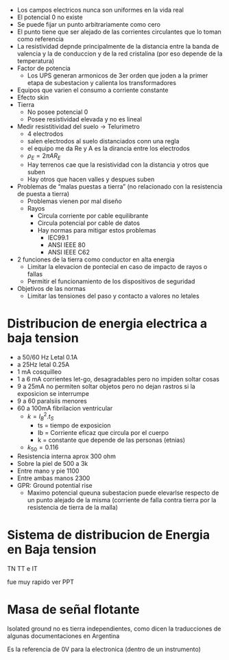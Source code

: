 
- Los campos electricos nunca son uniformes en la vida real
- El potencial 0 no existe
- Se puede fijar un punto arbitrariamente como cero
- El punto tiene que ser alejado de las corrientes circulantes que lo toman como referencia
- La resistividad depnde principalmente de la distancia entre la banda de valencia y la de conduccion y de la red cristalina (por eso depende de la temperatura)
- Factor de potencia
	- Los UPS generan armonicos de 3er orden que joden a la primer etapa de subestacion y calienta los transformadores
- Equipos que varien el consumo a corriente constante
- Efecto skin
- Tierra
	- No posee potencial 0
	- Posee resistividad elevada y no es lineal
- Medir resistitividad del suelo -> Telurimetro
	- 4 electrodos
	- salen electrodos al suelo distanciados conn una regla
	- el equipo me da Re y A es la dirancia entre los electrodos
	-  $\rho_E=2 \pi A R_E$
	- Hay terrenos cae que la resistividad con la distancia y otros que suben
	- Hay otros que hacen valles y despues suben
- Problemas de “malas puestas a tierra” (no relacionado con la resistencia de puesta a tierra)
	- Problemas vienen por mal diseño
	- Rayos
		- Circula corriente por cable equilibrante
		- Circula potencial por cable de datos
		- Hay normas para mitigar estos problemas 
			- IEC99.1
			- ANSI IEEE 80
			- ANSI IEEE C62
- 2 funciones de la tierra como conductor en alta energia
	- Limitar la elevacion de pontecial en caso de impacto de rayos o fallas
	- Permitir el funcionamiento de los dispositivos de seguridad
- Objetivos de las normas
	- Limitar las tensiones del paso y contacto a valores no letales

# Distribucion de energia electrica a baja tension

- a 50/60 Hz Letal 0.1A
- a 25Hz letal 0.25A
- 1 mA cosquilleo
- 1 a 6 mA corrientes let-go, desagradables pero no impiden soltar cosas
- 9 a 25mA no permiten soltar objetos pero no dejan rastros si la exposicion se interrumpe
- 9 a 60 paralsiis menores
- 60 a 100mA fibrilacion ventricular
	-  $k = I_B^2. t_S$
		- ts = tiempo de exposicion
		- Ib = Corriente eficaz que circula por el cuerpo
		- k = constante que depende de las personas (etnias)
	- $k_{50}=0.116$
- Resistencia interna aprox 300 ohm
- Sobre la piel de 500 a 3k
- Entre mano y pie 1100
- Entre ambas manos 2300
- GPR: Ground potential rise
	- Maximo potencial queuna subestacion puede elevarlse respecto de un punto alejado de la misma (corriente de falla contra tierra por la resistencia de tierra de la malla)

# Sistema de distribucion de Energia en Baja tension

TN TT e IT

fue muy rapido
ver PPT

# Masa de señal flotante

Isolated ground no es tierra independientes, como dicen la traducciones de algunas documentaciones en Argentina

Es la referencia de 0V para la electronica (dentro de un instrumento)
